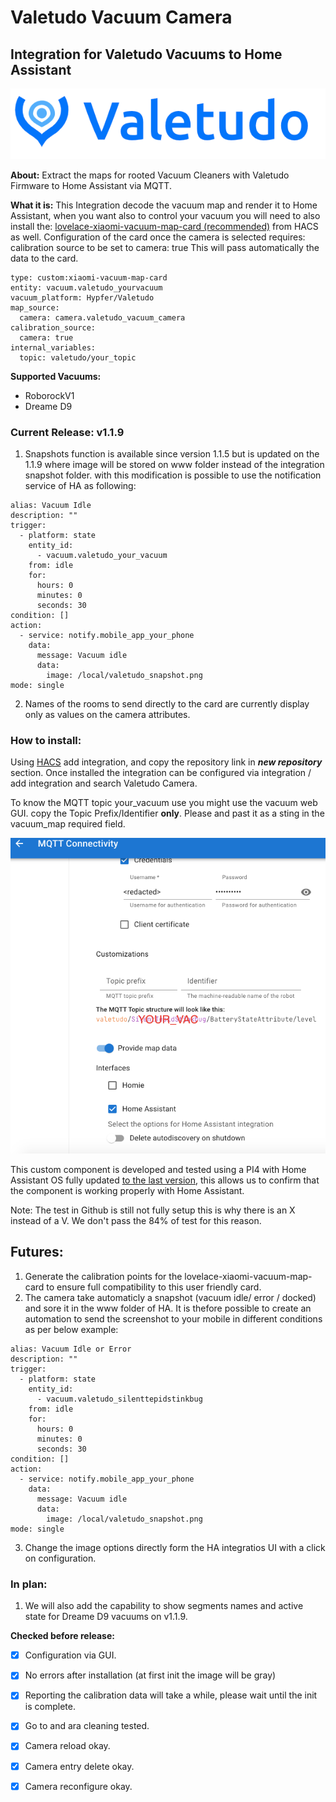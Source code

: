 # Valetudo Vacuum Camera
## Integration for Valetudo Vacuums to Home Assistant
<div align="center">
    <a href="https://valetudo.cloud/pages/general/newcomer-guide.html">
    <img src="images/img_1.png">
    </a>
</div>


**About:**
Extract the maps for rooted Vacuum Cleaners with Valetudo Firmware to Home Assistant via MQTT.

**What it is:**
This Integration decode the vacuum map and render it to Home Assistant, when you want also to control your vacuum you will need to also install the:
[lovelace-xiaomi-vacuum-map-card (recommended)](https://github.com/PiotrMachowski/lovelace-xiaomi-vacuum-map-card) from HACS as well.
Configuration of the card once the camera is selected requires:
calibration source to be set to camera: true
This will pass automatically the data to the card.

```
type: custom:xiaomi-vacuum-map-card
entity: vacuum.valetudo_yourvacuum
vacuum_platform: Hypfer/Valetudo
map_source:
  camera: camera.valetudo_vacuum_camera 
calibration_source: 
  camera: true 
internal_variables: 
  topic: valetudo/your_topic  
  ```

**Supported Vacuums:**
- RoborockV1
- Dreame D9


### Current Release: v1.1.9
1. Snapshots function is available since version 1.1.5 but is updated on the 1.1.9 where image will be stored on www folder instead of the integration snapshot folder.
   with this modification is possible to use the notification service of HA as following:
```example automation
alias: Vacuum Idle
description: ""
trigger:
  - platform: state
    entity_id:
      - vacuum.valetudo_your_vacuum
    from: idle
    for:
      hours: 0
      minutes: 0
      seconds: 30
condition: []
action:
  - service: notify.mobile_app_your_phone
    data:
      message: Vacuum idle
      data:
        image: /local/valetudo_snapshot.png
mode: single
```
2. Names of the rooms to send directly to the card are currently display only as values on the camera attributes.

### How to install:
Using [HACS](https://hacs.xyz/) add integration, and copy the repository link in ***new repository*** section.
Once installed the integration can be configured via integration / add integration and search Valetudo Camera.

To know the MQTT topic your_vacuum use you might use the vacuum web GUI.
copy the Topic Prefix/Identifier **only**. Please and past it as a sting in the
vacuum_map required field.

<div align="center">
  <img src="images/img.png" alt="Valetudo Connections Setting Menu">
</div>

This custom component is developed and tested using a PI4 with Home Assistant OS fully updated [to the last version](https://www.home-assistant.io/faq/release/), this allows
us to confirm that the component is working properly with Home Assistant.

Note: The test in Github is still not fully setup this is why there is an X instead of a V. We don't pass the 84% of test for this reason.

## Futures:
1) Generate the calibration points for the lovelace-xiaomi-vacuum-map-card to ensure full compatibility to this user friendly card.
2) The camera take automaticly a snapshot (vacuum idle/ error / docked) and sore it in the www folder of HA. It is thefore possible to create an automation to send the screenshot to your mobile in different conditions as per below example:

```
alias: Vacuum Idle or Error
description: ""
trigger:
  - platform: state
    entity_id:
      - vacuum.valetudo_silenttepidstinkbug
    from: idle
    for:
      hours: 0
      minutes: 0
      seconds: 30
condition: []
action:
  - service: notify.mobile_app_your_phone
    data:
      message: Vacuum idle
      data:
        image: /local/valetudo_snapshot.png
mode: single
```

3) Change the image options directly form the HA integratios UI with a click on configuration.

### In plan:
1) We will also add the capability to show segments names and active state for Dreame D9 vacuums on v1.1.9.

**Checked before release:**
- [x] Configuration via GUI.
- [x] No errors after installation (at first init the image will be gray)
- [x] Reporting the calibration data will take a while, please wait until the init is complete.
- [x] Go to and ara cleaning tested.
- [x] Camera reload okay.
- [x] Camera entry delete okay.
- [x] Camera reconfigure okay.


